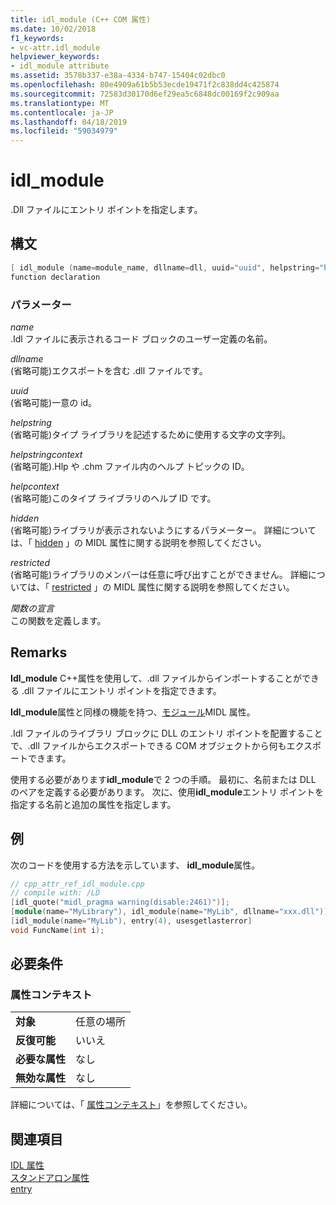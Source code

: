 ```yaml
---
title: idl_module (C++ COM 属性)
ms.date: 10/02/2018
f1_keywords:
- vc-attr.idl_module
helpviewer_keywords:
- idl_module attribute
ms.assetid: 3578b337-e38a-4334-b747-15404c02dbc0
ms.openlocfilehash: 80e4909a61b5b53ecde19471f2c838dd4c425874
ms.sourcegitcommit: 72583d30170d6ef29ea5c6848dc00169f2c909aa
ms.translationtype: MT
ms.contentlocale: ja-JP
ms.lasthandoff: 04/18/2019
ms.locfileid: "59034979"
---
```

# <a name="idlmodule"></a>idl_module

.Dll ファイルにエントリ ポイントを指定します。

## <a name="syntax"></a>構文

```cpp
[ idl_module (name=module_name, dllname=dll, uuid="uuid", helpstring="help text", helpstringcontext=helpcontextID, helpcontext=helpcontext, hidden, restricted) ]
function declaration
```

### <a name="parameters"></a>パラメーター

*name*<br/>
.Idl ファイルに表示されるコード ブロックのユーザー定義の名前。

*dllname*<br/>
(省略可能)エクスポートを含む .dll ファイルです。

*uuid*<br/>
(省略可能)一意の id。

*helpstring*<br/>
(省略可能)タイプ ライブラリを記述するために使用する文字の文字列。

*helpstringcontext*<br/>
(省略可能).Hlp や .chm ファイル内のヘルプ トピックの ID。

*helpcontext*<br/>
(省略可能)このタイプ ライブラリのヘルプ ID です。

*hidden*<br/>
(省略可能)ライブラリが表示されないようにするパラメーター。 詳細については、「 [hidden](/windows/desktop/Midl/hidden) 」の MIDL 属性に関する説明を参照してください。

*restricted*<br/>
(省略可能)ライブラリのメンバーは任意に呼び出すことができません。 詳細については、「 [restricted](/windows/desktop/Midl/restricted) 」の MIDL 属性に関する説明を参照してください。

*関数の宣言*<br/>
この関数を定義します。

## <a name="remarks"></a>Remarks

**Idl_module** C++属性を使用して、.dll ファイルからインポートすることができる .dll ファイルにエントリ ポイントを指定できます。

**Idl_module**属性と同様の機能を持つ、[モジュール](/windows/desktop/Midl/module)MIDL 属性。

.Idl ファイルのライブラリ ブロックに DLL のエントリ ポイントを配置することで、.dll ファイルからエクスポートできる COM オブジェクトから何もエクスポートできます。

使用する必要があります**idl_module**で 2 つの手順。 最初に、名前または DLL のペアを定義する必要があります。 次に、使用**idl_module**エントリ ポイントを指定する名前と追加の属性を指定します。

## <a name="example"></a>例

次のコードを使用する方法を示しています、 **idl_module**属性。

```cpp
// cpp_attr_ref_idl_module.cpp
// compile with: /LD
[idl_quote("midl_pragma warning(disable:2461)")];
[module(name="MyLibrary"), idl_module(name="MyLib", dllname="xxx.dll")];
[idl_module(name="MyLib"), entry(4), usesgetlasterror]
void FuncName(int i);
```

## <a name="requirements"></a>必要条件

### <a name="attribute-context"></a>属性コンテキスト

|||
|-|-|
|**対象**|任意の場所|
|**反復可能**|いいえ|
|**必要な属性**|なし|
|**無効な属性**|なし|

詳細については、「 [属性コンテキスト](cpp-attributes-com-net.md#contexts)」を参照してください。

## <a name="see-also"></a>関連項目

[IDL 属性](idl-attributes.md)<br/>
[スタンドアロン属性](stand-alone-attributes.md)<br/>
[entry](entry.md)